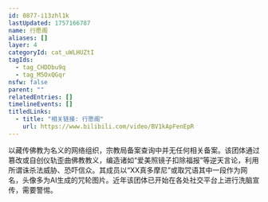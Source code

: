 ```yaml
---
id: 0877-i13zhl1k
lastUpdated: 1757166787
name: 行愿阁
aliases: []
layer: 4
categoryId: cat_uWLHUZtI
tagIds:
  - tag_CHDDbu9q
  - tag_M5OxQGqr
nsfw: false
parent: ""
relatedEntries: []
timelineEvents: []
titledLinks:
  - title: "相关链接: 行愿阁"
    url: https://www.bilibili.com/video/BV1kApFenEpR
---
```


以藏传佛教为名义的网络组织，宗教局备案查询中并无任何相关备案。该团体通过篡改或自创仪轨歪曲佛教教义，编造诸如“爱美照镜子扣除福报”等逆天言论，利用所谓诛杀法威胁、恐吓信众。其成员以“XX真多摩尼”或取咒语其中一段作为网名，头像多为AI生成的咒轮图片。近年该团体已开始在各处社交平台上进行洗脑宣传，需要警惕。